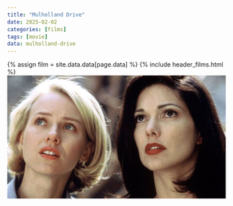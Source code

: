 ```yaml
---
title: "Mulholland Drive"
date: 2025-02-02
categories: [films]
tags: [movie]
data: mulholland-drive
---
```

{% assign film = site.data.data[page.data] %}
{% include header_films.html %}
![Mulholland Drive](assets/02-Mulholland-Drive.webp)

